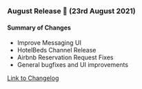 ### August Release 🚀 (23rd August 2021)

#### Summary of Changes
- Improve Messaging UI
- HotelBeds Channel Release
- Airbnb Reservation Request Fixes
- General bugfixes and UI improvements

[Link to Changelog](https://docs.channex.io/changelog)
